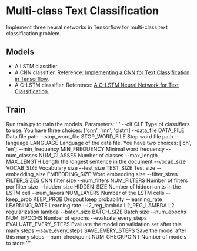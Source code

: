# Multi-class Text Classification
Implement three neural networks in Tensorflow for multi-class text classification problem.
## Models
* A LSTM classifier.
* A CNN classifier. Reference: [Implementing a CNN for Text Classification in Tensorflow](http://www.wildml.com/2015/12/implementing-a-cnn-for-text-classification-in-tensorflow/).
* A C-LSTM classifier. Reference: [A C-LSTM Neural Network for Text Classification](https://arxiv.org/abs/1511.08630).
## Train
Run train.py to train the models.
Parameters:
'''
  --clf CLF             Type of classifiers to use. You have three choices:
                        ['cnn', 'rnn', 'clstm]
  --data_file DATA_FILE
                        Data file path
  --stop_word_file STOP_WORD_FILE
                        Stop word file path
  --language LANGUAGE   Language of the data file. You have two choices:
                        ['ch', 'en']
  --min_frequency MIN_FREQUENCY
                        Minimal word frequency
  --num_classes NUM_CLASSES
                        Number of classes
  --max_length MAX_LENGTH
                        Length the longest sentence in the document
  --vocab_size VOCAB_SIZE
                        Vocabulary size
  --test_size TEST_SIZE
                        Test size
  --embedding_size EMBEDDING_SIZE
                        Word embedding size
  --filter_sizes FILTER_SIZES
                        CNN filter size
  --num_filters NUM_FILTERS
                        Number of filters per filter size
  --hidden_size HIDDEN_SIZE
                        Number of hidden units in the LSTM cell
  --num_layers NUM_LAYERS
                        Number of the LSTM cells
  --keep_prob KEEP_PROB
                        Dropout keep probability
  --learning_rate LEARNING_RATE
                        Learning rate
  --l2_reg_lambda L2_REG_LAMBDA
                        L2 regularization lambda
  --batch_size BATCH_SIZE
                        Batch size
  --num_epochs NUM_EPOCHS
                        Number of epochs
  --evaluate_every_steps EVALUATE_EVERY_STEPS
                        Evaluate the model on validation set after this many
                        steps
  --save_every_steps SAVE_EVERY_STEPS
                        Save the model after this many steps
  --num_checkpoint NUM_CHECKPOINT
                        Number of models to store
'''


